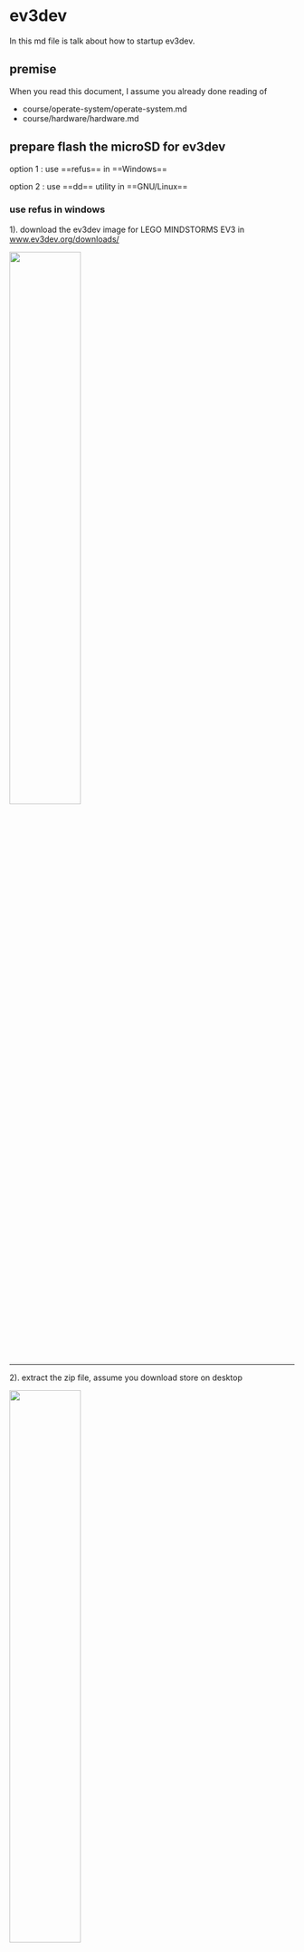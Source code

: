 <link rel="stylesheet" type="text/css" href="../../style.css">

<style type="text/css">
img {
  width: 50%;
}

img.ev3-brick {
  width: 30%;
}
</style>
 
# ev3dev 
 
In this md file is talk about how to startup ev3dev.

## premise 

When you read this document, I assume you already done reading of

- course/operate-system/operate-system.md
- course/hardware/hardware.md

## prepare flash the microSD for ev3dev

option 1 : use ==refus== in ==Windows==


option 2 : use ==dd== utility in ==GNU/Linux==


### use refus in windows

1). download the ev3dev image for LEGO MINDSTORMS EV3 in www.ev3dev.org/downloads/

![](ev3dev/01-go-to-ev3dev-downloads.jpg) 

---
 
2). extract the zip file, assume you download store on desktop

![](ev3dev/03-extract-all-to-desktop.jpg) 

3). plug your mircoSD into comptuer, execute rufus.

![](ev3dev/09-ev3dev-rufus.PNG) 

4). Change Create a bootable disk using to DD image

![](ev3dev/10-ms-dos-to-dd-image.PNG) 

5). Select the ev3dev image by click the dvd-rom icon of left of DD image
![](ev3dev/11-select-the-img.PNG) 

6). Press start, wait until the green bar go 100%

![](ev3dev/12-press-start.PNG) 

---

### use dd utility in GNU/Linux

1). open terminal, except of click on `Acititcy` then type `terminal`, you also can press `ALT+F2` then type `gnome-terminal` to open `terminal`

2). copy ev3dev image url in www.ev3dev.org/downloads/, right click of Download for EV3, select Copy link address

3). use wget in terminal to download ev3dev image, to paste what you copy in clipboard press `CTRL+SHIFT+V` as same time

use `cd /tmp` switch to `/tmp` directory, so the download file won't keep it after boot
    
    cd /tmp 
    wget https://github.com/ev3dev/ev3dev/releases/download/ev3dev-jessie-2017-02-11/ev3dev-jessie-ev3-generic-2017-02-11.zip
    
4). after the download completed, need to `unzip` the file. 

    unzip ev3dev-jessie-ev3-generic-2017-02-11.zip
    cd ev3dev-jessie-ev3-generic-2017-02-11
    
5). plug your mircoSD into sd card slot or by mircoSD USB read to the computer, use `sudo fdisk -l` to find out which is the USB named.

    sudo fdisk -l
   
   in sd card slot case, you see `/dev/mmcblk0` as follow 
   
    ...
    Disk /dev/mmcblk0: 14.5 GiB, 15523119104 bytes, 30318592 sectors
    Units: sectors of 1 * 512 = 512 bytes
    Sector size (logical/physical): 512 bytes / 512 bytes
    I/O size (minimum/optimal): 512 bytes / 512 bytes
    Disklabel type: dos
    Disk identifier: 0xfec402a8
    ...
    
   in mircoSD USB reader case, you see `/dev/sdx` as follow. (x is the letter the device asigned). If using linux live cd is will be `/dev/sdc`
   
    ...
    Disk /dev/sdd: 14.5 GiB, 15523119104 bytes, 30318592 sectors
    Units: sectors of 1 * 512 = 512 bytes
    Sector size (logical/physical): 512 bytes / 512 bytes
    I/O size (minimum/optimal): 512 bytes / 512 bytes
    Disklabel type: dos
    Disk identifier: 0xfec402a8
    ...

6). flash the ev3dev image into the mircoSD card.

     dd if=ev3dev-jessie-ev3-generic-2017-02-11.img of=/dev/mmcblk0
     
7). now type `sudo fdisk -l` again, you see

    ...
    Device         Boot  Start      End  Sectors  Size Id Type
    /dev/mmcblk0p1        8192   106495    98304   48M  b W95 FAT32
    /dev/mmcblk0p2      106496 30318591 30212096 14.4G 83 Linux
    ...
    
---

## requirement

as your read as here, I though you already have these.

![](/home/alan/Programming/git/EmbeddedSystem-Lego-ev3/course/embedded-system/ev3-brick/05-requirement.jpg) 

## attach mircoSD into EV3

1). The mircoSD card slot is locate as left side of EV3 brick

![](/home/alan/Programming/git/EmbeddedSystem-Lego-ev3/course/embedded-system/ev3-brick/07-mircosd-slot.jpg){.ev3-brick}

2). insert mircoSD, the front side(logo) of mircoSD face up.

![](/home/alan/Programming/git/EmbeddedSystem-Lego-ev3/course/embedded-system/ev3-brick/08-mircosd-front-on-top.jpg){.ev3-brick}

3). connect EV3 brick to computer though USB cable, then press the center key(OK) to boot up EV3 brick. You should see Linux like start up screen.

![](/home/alan/Programming/git/EmbeddedSystem-Lego-ev3/course/embedded-system/ev3-brick/10-attack-battery-usb-poewron.jpg){.ev3-brick}

4). ouch, I forget attach the power cable.

 ![](/home/alan/Programming/git/EmbeddedSystem-Lego-ev3/course/embedded-system/ev3-brick/11-loading-ev3dev.jpg){.ev3-brick}
 
5). ev3dev brick menu

 ![](/home/alan/Programming/git/EmbeddedSystem-Lego-ev3/course/embedded-system/ev3-brick/15-brick-gui-interface.jpg){.ev3-brick}

## setup EV3 network

1). Enter Wireless and Networks

 ![](/home/alan/Programming/git/EmbeddedSystem-Lego-ev3/course/embedded-system/ev3-brick/18-select-wireless-and-networks.jpg){.ev3-brick}

2). Enter All Network Connections

<!--
![](/home/alan/Programming/git/EmbeddedSystem-Lego-ev3/course/embedded-system/ev3-brick/19-wireless-and-networks.jpg) {.ev3-brick}
-->

![](/home/alan/Programming/git/EmbeddedSystem-Lego-ev3/course/embedded-system/ev3-brick/20-select-all-network-connections.jpg){.ev3-brick}

3). Enter Wired

![](/home/alan/Programming/git/EmbeddedSystem-Lego-ev3/course/embedded-system/ev3-brick/21-enter-wired.jpg){.ev3-brick}

4). Enable Connect automatically

Default as disable

![](/home/alan/Programming/git/EmbeddedSystem-Lego-ev3/course/embedded-system/ev3-brick/22-select-connect-automatically.jpg){.ev3-brick}

Now enabled

![](/home/alan/Programming/git/EmbeddedSystem-Lego-ev3/course/embedded-system/ev3-brick/23-auto-enabled.jpg){.ev3-brick}

5). Enter IPv4

![](/home/alan/Programming/git/EmbeddedSystem-Lego-ev3/course/embedded-system/ev3-brick/25-select-ipv4.jpg){.ev3-brick}

6). Enter Change...

![](/home/alan/Programming/git/EmbeddedSystem-Lego-ev3/course/embedded-system/ev3-brick/26-change-the-configure.jpg){.ev3-brick}

7). Select Load Linux defaults

![](/home/alan/Programming/git/EmbeddedSystem-Lego-ev3/course/embedded-system/ev3-brick/28-local-linux-default.jpg){.ev3-brick}

8). The Linux defaults config

![](/home/alan/Programming/git/EmbeddedSystem-Lego-ev3/course/embedded-system/ev3-brick/30-network-interface.jpg){.ev3-brick}

9). RETURN, enter DNS

![](/home/alan/Programming/git/EmbeddedSystem-Lego-ev3/course/embedded-system/ev3-brick/33-select-dns.jpg){.ev3-brick}

10). Select Add

![](/home/alan/Programming/git/EmbeddedSystem-Lego-ev3/course/embedded-system/ev3-brick/34-add-new-dns.jpg){.ev3-brick}

11). OK, 
![](/home/alan/Programming/git/EmbeddedSystem-Lego-ev3/course/embedded-system/ev3-brick/35-enter-new-dns.jpg){.ev3-brick}

12). Type in 8.8.8.8, then select OK

![](/home/alan/Programming/git/EmbeddedSystem-Lego-ev3/course/embedded-system/ev3-brick/36-enter-google-dns-8.8.8.8.jpg){.ev3-brick}

13). Select Add

![](/home/alan/Programming/git/EmbeddedSystem-Lego-ev3/course/embedded-system/ev3-brick/37-select-add.jpg){.ev3-brick}

<!--
14). Select ENET

![](/home/alan/Programming/git/EmbeddedSystem-Lego-ev3/course/embedded-system/ev3-brick/40-browsing-enet.jpg) 

15). ENET result

![](/home/alan/Programming/git/EmbeddedSystem-Lego-ev3/course/embedded-system/ev3-brick/41-enet-result.jpg) 
-->
## setup correct network ip in computer

1). open your terminal, type sudo ifconfig usb0 10.42.0.1

     sudo ifconfig usb0 10.42.0.1
     
troubleshooting, type sudo ifconfig to see usb0, usb1 exist or not

## ev3dev connecting to the Internet via usb

code/ev3dev-connecting-to-the-internet/via-usb.sh

1). 

create a empty file call via-usb.sh in code user code direcotry

    cd ~
    mkdir code
    cd code
    touch via-usb.sh
    
use geany IDE to edit via-usb.sh
    
    geany via-usb.sh

type the follow code in the file, CRTL+S to save the content, ALT+F4 to quit geany.

caution: if computer access Internet via WiFi, change eth0 to wlan0 in line 3.
    
    #!/bin/sh
    ifconfig usb0 10.42.0.1
    iptables --table nat --append POSTROUTING --out-interface eth0 -j MASQUERADE
    iptables --append FORWARD --in-interface usb0 -j ACCEPT
    echo 1 > /proc/sys/net/ipv4/ip_forward
    
gain execute pressmission to the via-usb.sh 

    chmod +x via-sub.sh
    
execute the via-usb.sh with priilage right

    sudo ./via-sub.sh

## ev3dev connecting to the Internet via WiFi adapter

code/ev3dev-connecting-to-the-internet/via-wifi-adapter

// TODO

1). attach WiFi adapter to ev3-brick USB port, using the ev3dev brick menu config wireless connection

## access ev3dev through ssh

## update ev3dev


